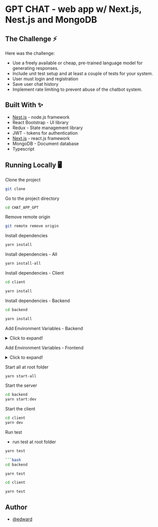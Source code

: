 # GPT CHAT - web app w/ Next.js, Nest.js and MongoDB

## The Challenge ⚡️

Here was the challenge:

- Use a freely available or cheap, pre-trained language model for generating responses.
- Include unit test setup and at least a couple of tests for your system.
- User must login and registration
- Save user chat history 
- Implement rate limiting to prevent abuse of the chatbot system.

## Built With ✨

- [Nest.js](https://nestjs.com/) - node.js framework
- React Bootstrap - UI library
- Redux - State management library
- JWT - tokens for authentication
- [Next.js](https://nextjs.org/) - react.js framework
- MongoDB - Document database
- Typescript

## Running Locally 🖥️

Clone the project

```bash
git clone
```

Go to the project directory

```bash
cd CHAT_APP_GPT
```

Remove remote origin

```bash
git remote remove origin
```

Install dependencies

```bash
yarn install
```

Install dependencies - All

```bash
yarn install-all
```

Install dependencies - Client

```bash
cd client
```

```bash
yarn install
```

Install dependencies - Backend

```bash
cd backend
```

```bash
yarn install
```

Add Environment Variables - Backend

<details>
  <summary>Click to expand!</summary>
  
  - `MONGODB_URL` 
  - `CLIENT_URL` : 'DEV' or 'PROD'
  - `OPENAI_ORGANIZATION`
  - `OPENAI_API_KEY`

</details>

Add Environment Variables - Frontend

<details>
  <summary>Click to expand!</summary>

  - `CLIENT_URL` : 'DEV' or 'PROD'

</details>

Start all at root folder

```bash
yarn start-all
```

Start the server

```bash
cd backend
yarn start:dev
```

Start the client

```bash
cd client
yarn dev
```

Run test
- run test at root folder
```bash
yarn test 

```bash
cd backend
```

```bash
yarn test
```

```bash
cd client
```

```bash
yarn test
```

## Author

- [@edward](https://github.com/tpazyot127)
